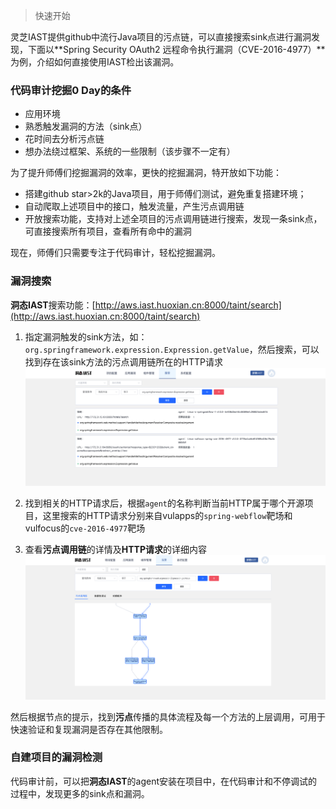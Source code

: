 > 快速开始

灵芝IAST提供github中流行Java项目的污点链，可以直接搜索sink点进行漏洞发现，下面以**Spring Security OAuth2 远程命令执行漏洞（CVE-2016-4977）**为例，介绍如何直接使用IAST检出该漏洞。

### 代码审计挖掘0 Day的条件
- 应用环境
- 熟悉触发漏洞的方法（sink点）
- 花时间去分析污点链
- 想办法绕过框架、系统的一些限制（该步骤不一定有）

为了提升师傅们挖掘漏洞的效率，更快的挖掘漏洞，特开放如下功能：
- 搭建github star>2k的Java项目，用于师傅们测试，避免重复搭建环境；
- 自动爬取上述项目中的接口，触发流量，产生污点调用链
- 开放搜索功能，支持对上述全项目的污点调用链进行搜索，发现一条sink点，可直接搜索所有项目，查看所有命中的漏洞

现在，师傅们只需要专注于代码审计，轻松挖掘漏洞。

### 漏洞搜索
**洞态IAST**搜索功能：[http://aws.iast.huoxian.cn:8000/taint/search](http://aws.iast.huoxian.cn:8000/taint/search)

1. 指定漏洞触发的sink方法，如：`org.springframework.expression.Expression.getValue`，然后搜索，可以找到存在该sink方法的污点调用链所在的HTTP请求
![spring-el](../../doc/assets/bugbountry/search_result.png)

2. 找到相关的HTTP请求后，根据`agent`的名称判断当前HTTP属于哪个开源项目，这里搜索的HTTP请求分别来自vulapps的`spring-webflow`靶场和vulfocus的`cve-2016-4977`靶场

3. 查看**污点调用链**的详情及**HTTP请求**的详细内容
![taint_link_detail](../../doc/assets/bugbountry/taint_link_detail.png)

然后根据节点的提示，找到**污点**传播的具体流程及每一个方法的上层调用，可用于快速验证和复现漏洞是否存在其他限制。

### 自建项目的漏洞检测
代码审计前，可以把**洞态IAST**的agent安装在项目中，在代码审计和不停调试的过程中，发现更多的sink点和漏洞。
